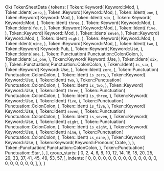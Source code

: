 Ok(
    TokenSheetData {
        tokens: [
            Token::Keyword(
                Keyword::Mod,
            ),
            Token::Ident(
                `zero`,
            ),
            Token::Keyword(
                Keyword::Mod,
            ),
            Token::Ident(
                `one`,
            ),
            Token::Keyword(
                Keyword::Mod,
            ),
            Token::Ident(
                `six`,
            ),
            Token::Keyword(
                Keyword::Mod,
            ),
            Token::Ident(
                `three`,
            ),
            Token::Keyword(
                Keyword::Mod,
            ),
            Token::Ident(
                `four`,
            ),
            Token::Keyword(
                Keyword::Mod,
            ),
            Token::Ident(
                `five`,
            ),
            Token::Keyword(
                Keyword::Mod,
            ),
            Token::Ident(
                `seven`,
            ),
            Token::Keyword(
                Keyword::Mod,
            ),
            Token::Ident(
                `eight`,
            ),
            Token::Keyword(
                Keyword::Mod,
            ),
            Token::Ident(
                `nine`,
            ),
            Token::Keyword(
                Keyword::Mod,
            ),
            Token::Ident(
                `two`,
            ),
            Token::Keyword(
                Keyword::Pub,
            ),
            Token::Keyword(
                Keyword::Use,
            ),
            Token::Ident(
                `one`,
            ),
            Token::Punctuation(
                Punctuation::ColonColon,
            ),
            Token::Ident(
                `is_one`,
            ),
            Token::Keyword(
                Keyword::Use,
            ),
            Token::Ident(
                `six`,
            ),
            Token::Punctuation(
                Punctuation::ColonColon,
            ),
            Token::Ident(
                `is_six`,
            ),
            Token::Keyword(
                Keyword::Use,
            ),
            Token::Ident(
                `zero`,
            ),
            Token::Punctuation(
                Punctuation::ColonColon,
            ),
            Token::Ident(
                `is_zero`,
            ),
            Token::Keyword(
                Keyword::Use,
            ),
            Token::Ident(
                `two`,
            ),
            Token::Punctuation(
                Punctuation::ColonColon,
            ),
            Token::Ident(
                `is_two`,
            ),
            Token::Keyword(
                Keyword::Use,
            ),
            Token::Ident(
                `three`,
            ),
            Token::Punctuation(
                Punctuation::ColonColon,
            ),
            Token::Ident(
                `is_three`,
            ),
            Token::Keyword(
                Keyword::Use,
            ),
            Token::Ident(
                `five`,
            ),
            Token::Punctuation(
                Punctuation::ColonColon,
            ),
            Token::Ident(
                `is_five`,
            ),
            Token::Keyword(
                Keyword::Use,
            ),
            Token::Ident(
                `seven`,
            ),
            Token::Punctuation(
                Punctuation::ColonColon,
            ),
            Token::Ident(
                `is_seven`,
            ),
            Token::Keyword(
                Keyword::Use,
            ),
            Token::Ident(
                `eight`,
            ),
            Token::Punctuation(
                Punctuation::ColonColon,
            ),
            Token::Ident(
                `is_eight`,
            ),
            Token::Keyword(
                Keyword::Use,
            ),
            Token::Ident(
                `nine`,
            ),
            Token::Punctuation(
                Punctuation::ColonColon,
            ),
            Token::Ident(
                `is_nine`,
            ),
            Token::Keyword(
                Keyword::Use,
            ),
            Token::Keyword(
                Keyword::Pronoun(
                    Crate,
                ),
            ),
            Token::Punctuation(
                Punctuation::ColonColon,
            ),
            Token::Punctuation(
                Punctuation::Star,
            ),
        ],
        group_starts: [
            0,
            2,
            4,
            6,
            8,
            10,
            12,
            14,
            16,
            18,
            20,
            25,
            29,
            33,
            37,
            41,
            45,
            49,
            53,
            57,
        ],
        indents: [
            0,
            0,
            0,
            0,
            0,
            0,
            0,
            0,
            0,
            0,
            0,
            0,
            0,
            0,
            0,
            0,
            0,
            0,
            0,
            0,
        ],
    },
)